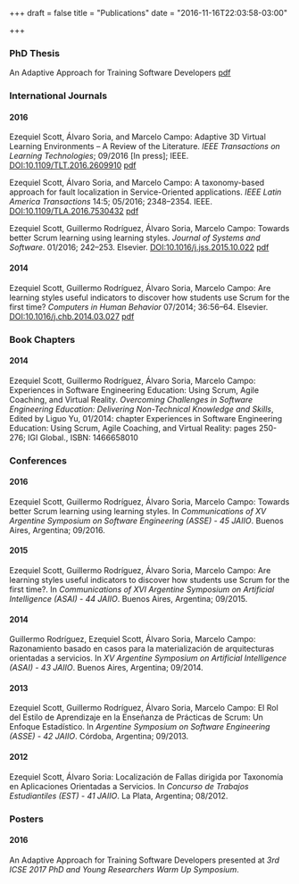 +++
draft = false
title = "Publications"
date = "2016-11-16T22:03:58-03:00"

+++

### PhD Thesis

An Adaptive Approach for Training Software Developers <a class="btn btn-primary btn-xs" href="files/thesis-scott.pdf" role="button">pdf</a>

### International Journals

#### 2016 

Ezequiel Scott, Álvaro Soria, and Marcelo Campo: Adaptive 3D Virtual Learning Environments – A Review of the Literature. *IEEE Transactions on Learning Technologies*; 09/2016 [In press]; IEEE. [DOI:10.1109/TLT.2016.2609910](http://dx.doi.org/10.1109/TLT.2016.2609910) <a class="btn btn-primary btn-xs" href="files/scott2016-TLT.pdf" role="button">pdf</a>

Ezequiel Scott, Álvaro Soria, and Marcelo Campo: A taxonomy-based approach for fault localization in Service-Oriented applications. *IEEE Latin America Transactions* 14:5; 05/2016; 2348–2354. IEEE. [DOI:10.1109/TLA.2016.7530432](http://dx.doi.org/10.1109/TLA.2016.7530432) <a class="btn btn-primary btn-xs" href="files/scott2016-LA.pdf" role="button">pdf</a>

Ezequiel Scott, Guillermo Rodríguez, Álvaro Soria, Marcelo Campo: Towards better Scrum learning using learning styles. *Journal of Systems and Software*. 01/2016; 242–253. Elsevier. [DOI:10.1016/j.jss.2015.10.022](http://dx.doi.org/10.1016/j.jss.2015.10.022) <a class="btn btn-primary btn-xs" href="files/scott2016.pdf" role="button">pdf</a>

#### 2014

Ezequiel Scott, Guillermo Rodríguez, Álvaro Soria, Marcelo Campo: Are learning styles useful indicators to discover how students use Scrum for the first time? *Computers in Human Behavior* 07/2014; 36:56–64. Elsevier. [DOI:10.1016/j.chb.2014.03.027](http://dx.doi.org/10.1016/j.chb.2014.03.027) <a class="btn btn-primary btn-xs" href="files/scott2014.pdf" role="button">pdf</a>
 
### Book Chapters

#### 2014

Ezequiel Scott, Guillermo Rodríguez, Álvaro Soria, Marcelo Campo: Experiences in Software Engineering Education: Using Scrum, Agile Coaching, and Virtual Reality. *Overcoming Challenges in Software Engineering Education: Delivering Non-Technical Knowledge and Skills*, Edited by Liguo Yu, 01/2014: chapter Experiences in Software Engineering Education: Using Scrum, Agile Coaching, and Virtual Reality: pages 250-276; IGI Global., ISBN: 1466658010

### Conferences

#### 2016

Ezequiel Scott, Guillermo Rodríguez, Álvaro Soria, Marcelo Campo: Towards better Scrum learning using learning styles. In *Communications of XV Argentine Symposium on Software Engineering (ASSE) - 45 JAIIO*. Buenos Aires, Argentina; 09/2016.

#### 2015

Ezequiel Scott, Guillermo Rodríguez, Álvaro Soria, Marcelo Campo: Are learning styles useful indicators to discover how students use Scrum for the first time?. In *Communications of XVI Argentine Symposium on Artificial Intelligence (ASAI) - 44 JAIIO*. Buenos Aires, Argentina; 09/2015.

#### 2014

Guillermo Rodríguez, Ezequiel Scott, Álvaro Soria, Marcelo Campo: Razonamiento basado en casos para la materialización de arquitecturas orientadas a servicios. In *XV Argentine Symposium on Artificial Intelligence (ASAI) - 43 JAIIO*. Buenos Aires, Argentina; 09/2014.

#### 2013

Ezequiel Scott, Guillermo Rodríguez, Álvaro Soria, Marcelo Campo: El Rol del Estilo de Aprendizaje en la Enseñanza de Prácticas de Scrum: Un Enfoque Estadístico. In *Argentine Symposium on Software Engineering (ASSE) - 42 JAIIO*. Córdoba, Argentina; 09/2013.

#### 2012

Ezequiel Scott, Álvaro Soria: Localización de Fallas dirigida por Taxonomía en Aplicaciones Orientadas a Servicios. In *Concurso de Trabajos Estudiantiles (EST) - 41 JAIIO*. La Plata, Argentina; 08/2012.

### Posters

#### 2016

An Adaptive Approach for Training Software Developers presented at *3rd ICSE 2017 PhD and Young Researchers Warm Up Symposium*.